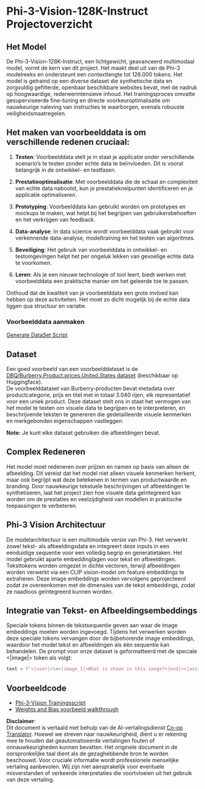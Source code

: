 <!--
CO_OP_TRANSLATOR_METADATA:
{
  "original_hash": "e0a07fd2a30fe2af30b1373df207a5bf",
  "translation_date": "2025-05-09T21:48:42+00:00",
  "source_file": "md/03.FineTuning/FineTuning_Phi-3-visionWandB.md",
  "language_code": "nl"
}
-->
# Phi-3-Vision-128K-Instruct Projectoverzicht

## Het Model

De Phi-3-Vision-128K-Instruct, een lichtgewicht, geavanceerd multimodaal model, vormt de kern van dit project. Het maakt deel uit van de Phi-3 modelreeks en ondersteunt een contextlengte tot 128.000 tokens. Het model is getraind op een diverse dataset die synthetische data en zorgvuldig gefilterde, openbaar beschikbare websites bevat, met de nadruk op hoogwaardige, redeneerintensieve inhoud. Het trainingsproces omvatte gesuperviseerde fine-tuning en directe voorkeuroptimalisatie om nauwkeurige naleving van instructies te waarborgen, evenals robuuste veiligheidsmaatregelen.

## Het maken van voorbeelddata is om verschillende redenen cruciaal:

1. **Testen**: Voorbeelddata stelt je in staat je applicatie onder verschillende scenario’s te testen zonder echte data te beïnvloeden. Dit is vooral belangrijk in de ontwikkel- en testfasen.

2. **Prestatieoptimalisatie**: Met voorbeelddata die de schaal en complexiteit van echte data nabootst, kun je prestatieknelpunten identificeren en je applicatie optimaliseren.

3. **Prototyping**: Voorbeelddata kan gebruikt worden om prototypes en mockups te maken, wat helpt bij het begrijpen van gebruikersbehoeften en het verkrijgen van feedback.

4. **Data-analyse**: In data science wordt voorbeelddata vaak gebruikt voor verkennende data-analyse, modeltraining en het testen van algoritmes.

5. **Beveiliging**: Het gebruik van voorbeelddata in ontwikkel- en testomgevingen helpt het per ongeluk lekken van gevoelige echte data te voorkomen.

6. **Leren**: Als je een nieuwe technologie of tool leert, biedt werken met voorbeelddata een praktische manier om het geleerde toe te passen.

Onthoud dat de kwaliteit van je voorbeelddata een grote invloed kan hebben op deze activiteiten. Het moet zo dicht mogelijk bij de echte data liggen qua structuur en variatie.

### Voorbeelddata aanmaken
[Generate DataSet Script](./CreatingSampleData.md)

## Dataset

Een goed voorbeeld van een voorbeelddataset is de [DBQ/Burberry.Product.prices.United.States dataset](https://huggingface.co/datasets/DBQ/Burberry.Product.prices.United.States) (beschikbaar op Huggingface).  
De voorbeelddataset van Burberry-producten bevat metadata over productcategorie, prijs en titel met in totaal 3.040 rijen, elk representatief voor een uniek product. Deze dataset stelt ons in staat het vermogen van het model te testen om visuele data te begrijpen en te interpreteren, en beschrijvende teksten te genereren die gedetailleerde visuele kenmerken en merkgebonden eigenschappen vastleggen.

**Note:** Je kunt elke dataset gebruiken die afbeeldingen bevat.

## Complex Redeneren

Het model moet redeneren over prijzen en namen op basis van alleen de afbeelding. Dit vereist dat het model niet alleen visuele kenmerken herkent, maar ook begrijpt wat deze betekenen in termen van productwaarde en branding. Door nauwkeurige tekstuele beschrijvingen uit afbeeldingen te synthetiseren, laat het project zien hoe visuele data geïntegreerd kan worden om de prestaties en veelzijdigheid van modellen in praktische toepassingen te verbeteren.

## Phi-3 Vision Architectuur

De modelarchitectuur is een multimodale versie van Phi-3. Het verwerkt zowel tekst- als afbeeldingsdata en integreert deze inputs in een eenduidige sequentie voor een volledig begrip en generatietaken. Het model gebruikt aparte embeddinglagen voor tekst en afbeeldingen. Teksttokens worden omgezet in dichte vectoren, terwijl afbeeldingen worden verwerkt via een CLIP vision-model om feature embeddings te extraheren. Deze image embeddings worden vervolgens geprojecteerd zodat ze overeenkomen met de dimensies van de tekst embeddings, zodat ze naadloos geïntegreerd kunnen worden.

## Integratie van Tekst- en Afbeeldingsembeddings

Speciale tokens binnen de tekstsequentie geven aan waar de image embeddings moeten worden ingevoegd. Tijdens het verwerken worden deze speciale tokens vervangen door de bijbehorende image embeddings, waardoor het model tekst en afbeeldingen als één sequentie kan behandelen. De prompt voor onze dataset is geformatteerd met de speciale <|image|> token als volgt:

```python
text = f"<|user|>\n<|image_1|>What is shown in this image?<|end|><|assistant|>\nProduct: {row['title']}, Category: {row['category3_code']}, Full Price: {row['full_price']}<|end|>"
```

## Voorbeeldcode
- [Phi-3-Vision Trainingsscript](../../../../code/03.Finetuning/Phi-3-vision-Trainingscript.py)
- [Weights and Bias voorbeeld walkthrough](https://wandb.ai/byyoung3/mlnews3/reports/How-to-fine-tune-Phi-3-vision-on-a-custom-dataset--Vmlldzo4MTEzMTg3)

**Disclaimer**:  
Dit document is vertaald met behulp van de AI-vertalingsdienst [Co-op Translator](https://github.com/Azure/co-op-translator). Hoewel we streven naar nauwkeurigheid, dient u er rekening mee te houden dat geautomatiseerde vertalingen fouten of onnauwkeurigheden kunnen bevatten. Het originele document in de oorspronkelijke taal dient als de gezaghebbende bron te worden beschouwd. Voor cruciale informatie wordt professionele menselijke vertaling aanbevolen. Wij zijn niet aansprakelijk voor eventuele misverstanden of verkeerde interpretaties die voortvloeien uit het gebruik van deze vertaling.